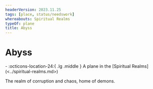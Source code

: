 ```yaml
---
headerVersion: 2023.11.25
tags: [place, status/needswork]
whereabouts: Spiritual Realms
typeOf: plane
title: Abyss
---
```

# Abyss
<div class="grid cards ext-narrow-margin ext-one-column" markdown>
-    :octicons-location-24:{ .lg .middle } A plane in the [Spiritual Realms](<../spiritual-realms.md>)  
</div>


The realm of corruption and chaos, home of demons. 

